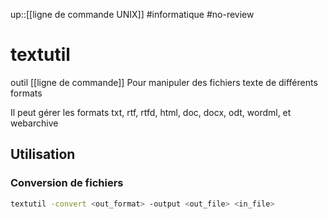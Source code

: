 up::[[ligne de commande UNIX]]
#informatique #no-review 
# textutil
outil [[ligne de commande]]
Pour manipuler des fichiers texte de différents formats

Il peut gérer les formats txt, rtf, rtfd, html, doc, docx, odt, wordml, et webarchive


## Utilisation

### Conversion de fichiers

```zsh
textutil -convert <out_format> -output <out_file> <in_file>
```

